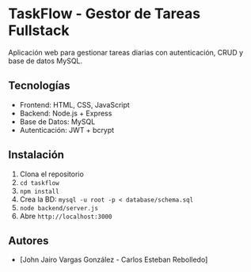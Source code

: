 # TaskFlow - Gestor de Tareas Fullstack

Aplicación web para gestionar tareas diarias con autenticación, CRUD y base de datos MySQL.

## Tecnologías
- Frontend: HTML, CSS, JavaScript
- Backend: Node.js + Express
- Base de Datos: MySQL
- Autenticación: JWT + bcrypt

## Instalación
1. Clona el repositorio
2. `cd taskflow`
3. `npm install`
4. Crea la BD: `mysql -u root -p < database/schema.sql`
5. `node backend/server.js`
6. Abre `http://localhost:3000`

## Autores
- [John Jairo Vargas González - Carlos Esteban Rebolledo]